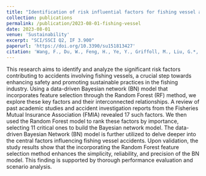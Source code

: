 ```yaml
---
title: "Identification of risk influential factors for fishing vessel accident using claims data from fisheries mutual insurance association"
collection: publications
permalink: /publication/2023-08-01-fishing-vessel
date: 2023-08-01
venue: 'Sustainability'
excerpt: "SCI/SSCI Q2, IF 3.900"
paperurl: 'https://doi.org/10.3390/su151813427'
citation: 'Wang, F., Du, W., Feng, H., Ye, Y., Griffoll, M., Liu, G.*, & Zheng, P.* (2023). &quot;Identification of risk influential factors for fishing vessel accident using claims data from fisheries mutual insurance association.&quot; <i>Sustainability</i>, 15(18), 13427.'
---
```


This research aims to identify and analyze the significant risk factors contributing to accidents involving fishing vessels, a crucial step towards enhancing safety and promoting sustainable practices in the fishing industry. Using a data-driven Bayesian network (BN) model that incorporates feature selection through the Random Forest (RF) method, we explore these key factors and their interconnected relationships. A review of past academic studies and accident investigation reports from the Fisheries Mutual Insurance Association (FMIA) revealed 17 such factors. We then used the Random Forest model to rank these factors by importance, selecting 11 critical ones to build the Bayesian network model. The data-driven Bayesian Network (BN) model  is further utilized to delve deeper into the central factors influencing fishing vessel accidents. Upon validation, the study results show that the incorporating the Random Forest feature selection method enhances the simplicity, reliability, and precision of the BN model. This finding is supported by thorough performance evaluation and scenario analysis.
